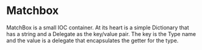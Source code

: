 # Matchbox
MatchBox is a small IOC container. At its heart is a simple Dictionary that has a string and a Delegate as the key/value pair. The key is the Type name and the value is a delegate that encapsulates the getter for the type.
